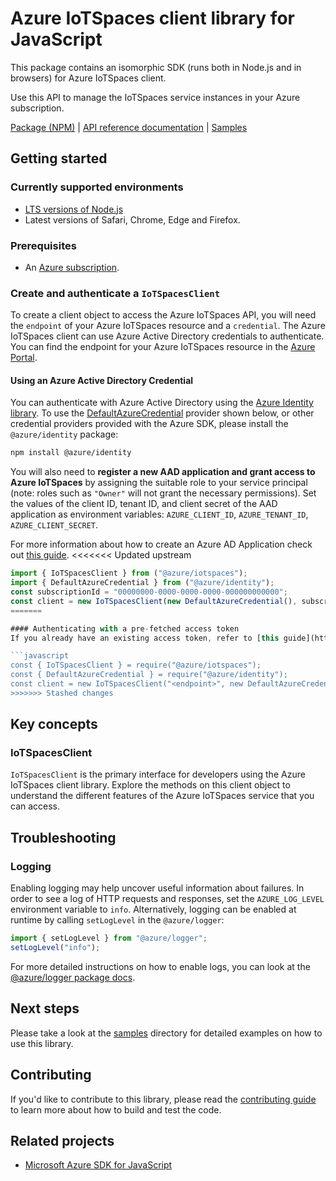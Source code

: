 # Azure IoTSpaces client library for JavaScript

This package contains an isomorphic SDK (runs both in Node.js and in browsers) for Azure IoTSpaces client.

Use this API to manage the IoTSpaces service instances in your Azure subscription.

[Package (NPM)](https://www.npmjs.com/package/@azure/iotspaces) |
[API reference documentation](https://docs.microsoft.com/javascript/api/@azure/iotspaces) |
[Samples](https://github.com/Azure-Samples/azure-samples-js-management)

## Getting started

### Currently supported environments

- [LTS versions of Node.js](https://nodejs.org/about/releases/)
- Latest versions of Safari, Chrome, Edge and Firefox.

### Prerequisites

- An [Azure subscription][azure_sub].


### Create and authenticate a `IoTSpacesClient`

To create a client object to access the Azure IoTSpaces API, you will need the `endpoint` of your Azure IoTSpaces resource and a `credential`. The Azure IoTSpaces client can use Azure Active Directory credentials to authenticate.
You can find the endpoint for your Azure IoTSpaces resource in the [Azure Portal][azure_portal].

#### Using an Azure Active Directory Credential

You can authenticate with Azure Active Directory using the [Azure Identity library][azure_identity]. To use the [DefaultAzureCredential][defaultazurecredential] provider shown below, or other credential providers provided with the Azure SDK, please install the `@azure/identity` package:

```bash
npm install @azure/identity
```

You will also need to **register a new AAD application and grant access to Azure IoTSpaces** by assigning the suitable role to your service principal (note: roles such as `"Owner"` will not grant the necessary permissions).
Set the values of the client ID, tenant ID, and client secret of the AAD application as environment variables: `AZURE_CLIENT_ID`, `AZURE_TENANT_ID`, `AZURE_CLIENT_SECRET`.

For more information about how to create an Azure AD Application check out [this guide](https://docs.microsoft.com/azure/active-directory/develop/howto-create-service-principal-portal).
<<<<<<< Updated upstream
```typescript
import { IoTSpacesClient } from ("@azure/iotspaces");
import { DefaultAzureCredential } from ("@azure/identity");
const subscriptionId = "00000000-0000-0000-0000-000000000000";
const client = new IoTSpacesClient(new DefaultAzureCredential(), subscriptionId);
=======

#### Authenticating with a pre-fetched access token
If you already have an existing access token, refer to [this guide](https://github.com/Azure/azure-sdk-for-js/blob/master/sdk/identity/identity/samples/AzureIdentityExamples.md#authenticating-with-a-pre-fetched-access-token) to learn how to use it instead.

```javascript
const { IoTSpacesClient } = require("@azure/iotspaces");
const { DefaultAzureCredential } = require("@azure/identity");
const client = new IoTSpacesClient("<endpoint>", new DefaultAzureCredential());
>>>>>>> Stashed changes
```

## Key concepts

### IoTSpacesClient

`IoTSpacesClient` is the primary interface for developers using the Azure IoTSpaces client library. Explore the methods on this client object to understand the different features of the Azure IoTSpaces service that you can access.

## Troubleshooting

### Logging

Enabling logging may help uncover useful information about failures. In order to see a log of HTTP requests and responses, set the `AZURE_LOG_LEVEL` environment variable to `info`. Alternatively, logging can be enabled at runtime by calling `setLogLevel` in the `@azure/logger`:

```javascript
import { setLogLevel } from "@azure/logger";
setLogLevel("info");
```

For more detailed instructions on how to enable logs, you can look at the [@azure/logger package docs](https://github.com/Azure/azure-sdk-for-js/tree/main/sdk/core/logger).

## Next steps

Please take a look at the [samples](https://github.com/Azure-Samples/azure-samples-js-management) directory for detailed examples on how to use this library.

## Contributing

If you'd like to contribute to this library, please read the [contributing guide](https://github.com/Azure/azure-sdk-for-js/blob/main/CONTRIBUTING.md) to learn more about how to build and test the code.

## Related projects

- [Microsoft Azure SDK for JavaScript](https://github.com/Azure/azure-sdk-for-js)


[azure_cli]: https://docs.microsoft.com/cli/azure
[azure_sub]: https://azure.microsoft.com/free/
[azure_sub]: https://azure.microsoft.com/free/
[azure_portal]: https://portal.azure.com
[azure_identity]: https://github.com/Azure/azure-sdk-for-js/tree/main/sdk/identity/identity
[defaultazurecredential]: https://github.com/Azure/azure-sdk-for-js/tree/main/sdk/identity/identity#defaultazurecredential
